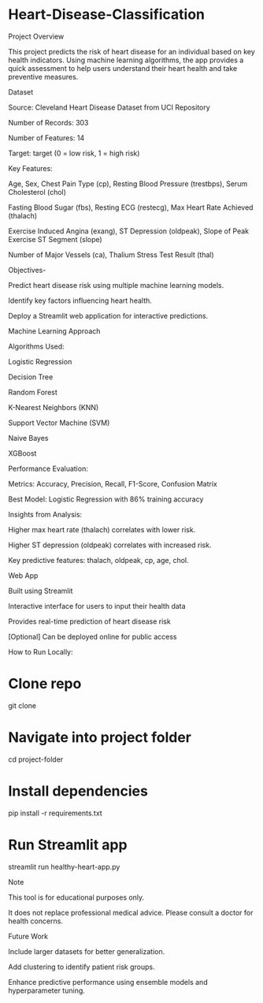 # Heart-Disease-Classification
Project Overview

This project predicts the risk of heart disease for an individual based on key health indicators. Using machine learning algorithms, the app provides a quick assessment to help users understand their heart health and take preventive measures.

Dataset

Source: Cleveland Heart Disease Dataset from UCI Repository

Number of Records: 303

Number of Features: 14

Target: target (0 = low risk, 1 = high risk)

Key Features:

Age, Sex, Chest Pain Type (cp), Resting Blood Pressure (trestbps), Serum Cholesterol (chol)

Fasting Blood Sugar (fbs), Resting ECG (restecg), Max Heart Rate Achieved (thalach)

Exercise Induced Angina (exang), ST Depression (oldpeak), Slope of Peak Exercise ST Segment (slope)

Number of Major Vessels (ca), Thalium Stress Test Result (thal)

Objectives-

Predict heart disease risk using multiple machine learning models.

Identify key factors influencing heart health.

Deploy a Streamlit web application for interactive predictions.

Machine Learning Approach

Algorithms Used:

Logistic Regression

Decision Tree

Random Forest

K-Nearest Neighbors (KNN)

Support Vector Machine (SVM)

Naive Bayes

XGBoost

Performance Evaluation:

Metrics: Accuracy, Precision, Recall, F1-Score, Confusion Matrix

Best Model: Logistic Regression with 86% training accuracy

Insights from Analysis:

Higher max heart rate (thalach) correlates with lower risk.

Higher ST depression (oldpeak) correlates with increased risk.

Key predictive features: thalach, oldpeak, cp, age, chol.

Web App

Built using Streamlit

Interactive interface for users to input their health data

Provides real-time prediction of heart disease risk

[Optional] Can be deployed online for public access

How to Run Locally:

# Clone repo
git clone <your-repo-link>

# Navigate into project folder
cd project-folder

# Install dependencies
pip install -r requirements.txt

# Run Streamlit app
streamlit run healthy-heart-app.py

Note

This tool is for educational purposes only.

It does not replace professional medical advice. Please consult a doctor for health concerns.

Future Work

Include larger datasets for better generalization.

Add clustering to identify patient risk groups.

Enhance predictive performance using ensemble models and hyperparameter tuning.
